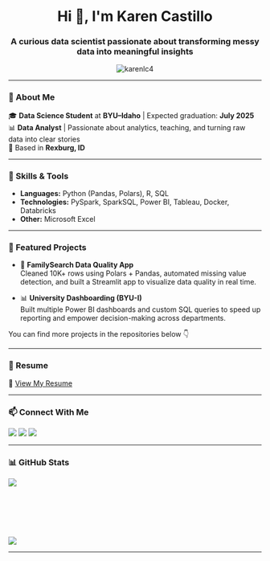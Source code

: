 <h1 align="center">Hi 👋, I'm Karen Castillo</h1>
<h3 align="center">A curious data scientist passionate about transforming messy data into meaningful insights</h3>

<p align="center">
  <img src="https://komarev.com/ghpvc/?username=karenlc4&label=Profile%20views&color=0e75b6&style=flat" alt="karenlc4" />
</p>

---

### 💼 About Me

🎓 **Data Science Student** at **BYU–Idaho** | Expected graduation: **July 2025**  
📊 **Data Analyst** | Passionate about analytics, teaching, and turning raw data into clear stories  
📍 Based in **Rexburg, ID**

---

### 🧠 Skills & Tools

- **Languages:** Python (Pandas, Polars), R, SQL  
- **Technologies:** PySpark, SparkSQL, Power BI, Tableau, Docker, Databricks  
- **Other:** Microsoft Excel  

---

### 🚀 Featured Projects

- 🧹 **FamilySearch Data Quality App**  
  Cleaned 10K+ rows using Polars + Pandas, automated missing value detection, and built a Streamlit app to visualize data quality in real time.

- 📊 **University Dashboarding (BYU-I)**  
  Built multiple Power BI dashboards and custom SQL queries to speed up reporting and empower decision-making across departments.

You can find more projects in the repositories below 👇

---

### 📄 Resume

📄 [View My Resume](https://github.com/karenlc4/karenlc4.github.io/blob/main/Karen%20Castillo%20Resume%204-25%20(3).pdf)

---

### 📫 Connect With Me

<p align="left">
  <a href="mailto:krnl141198@gmail.com"><img src="https://img.shields.io/badge/Gmail-D14836?style=flat&logo=gmail&logoColor=white"/></a>
  <a href="https://linkedin.com/in/karen-l-castillo" target="blank"><img src="https://img.shields.io/badge/LinkedIn-blue?style=flat&logo=linkedin&logoColor=white" /></a>
  <a href="https://github.com/karenlc4"><img src="https://img.shields.io/badge/GitHub-100000?style=flat&logo=github&logoColor=white"/></a>
</p>

---

### 📊 GitHub Stats

<p>
  <img align="left" src="https://github-readme-stats.vercel.app/api/top-langs/?username=karenlc4&layout=compact&theme=default" />
</p>
<br><br><br><br><br><br>
<p>
  <img src="https://github-readme-stats.vercel.app/api?username=karenlc4&show_icons=true&theme=default" />
</p>

---


